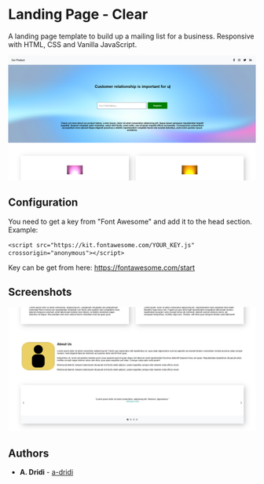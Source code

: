 # Landing Page - Clear

A landing page template to build up a mailing list for a business. Responsive with HTML, CSS and Vanilla JavaScript. 

![Screenshot1 of template](https://raw.githubusercontent.com/a-dridi/landingpage_clear/master/screenshot1.PNG)

## Configuration
You need to get a key from "Font Awesome" and add it to the head section. Example:
```
<script src="https://kit.fontawesome.com/YOUR_KEY.js" crossorigin="anonymous"></script>
```

Key can be get from here:
https://fontawesome.com/start

## Screenshots
![Screenshot2 of template](https://raw.githubusercontent.com/a-dridi/landingpage_clear/master/screenshot2.PNG)


## Authors

* **A. Dridi** - [a-dridi](https://github.com/a-dridi/)
